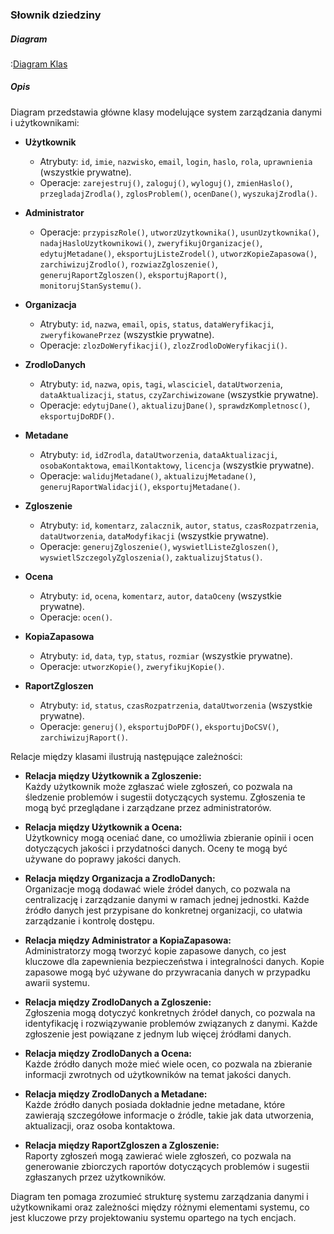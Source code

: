 ### Słownik dziedziny

##### Diagram

:[Diagram Klas](diagram.klas.puml)

##### Opis

Diagram przedstawia główne klasy modelujące system zarządzania danymi i użytkownikami:

- **Użytkownik**  
  - Atrybuty: `id`, `imie`, `nazwisko`, `email`, `login`, `haslo`, `rola`, `uprawnienia` (wszystkie prywatne).  
  - Operacje: `zarejestruj()`, `zaloguj()`, `wyloguj()`, `zmienHaslo()`, `przegladajZrodla()`, `zglosProblem()`, `ocenDane()`, `wyszukajZrodla()`.

- **Administrator**  
  - Operacje: `przypiszRole()`, `utworzUzytkownika()`, `usunUzytkownika()`, `nadajHasloUzytkownikowi()`, `zweryfikujOrganizacje()`, `edytujMetadane()`, `eksportujListeZrodel()`, `utworzKopieZapasowa()`, `zarchiwizujZrodlo()`, `rozwiazZgloszenie()`, `generujRaportZgloszen()`, `eksportujRaport()`, `monitorujStanSystemu()`.

- **Organizacja**  
  - Atrybuty: `id`, `nazwa`, `email`, `opis`, `status`, `dataWeryfikacji`, `zweryfikowanePrzez` (wszystkie prywatne).  
  - Operacje: `zlozDoWeryfikacji()`, `zlozZrodloDoWeryfikacji()`.

- **ZrodloDanych**  
  - Atrybuty: `id`, `nazwa`, `opis`, `tagi`, `wlasciciel`, `dataUtworzenia`, `dataAktualizacji`, `status`, `czyZarchiwizowane` (wszystkie prywatne).  
  - Operacje: `edytujDane()`, `aktualizujDane()`, `sprawdzKompletnosc()`, `eksportujDoRDF()`.

- **Metadane**  
  - Atrybuty: `id`, `idZrodla`, `dataUtworzenia`, `dataAktualizacji`, `osobaKontaktowa`, `emailKontaktowy`, `licencja` (wszystkie prywatne).  
  - Operacje: `walidujMetadane()`, `aktualizujMetadane()`, `generujRaportWalidacji()`, `eksportujMetadane()`.

- **Zgloszenie**  
  - Atrybuty: `id`, `komentarz`, `zalacznik`, `autor`, `status`, `czasRozpatrzenia`, `dataUtworzenia`, `dataModyfikacji` (wszystkie prywatne).  
  - Operacje: `generujZgloszenie()`, `wyswietlListeZgloszen()`, `wyswietlSzczegolyZgloszenia()`, `zaktualizujStatus()`.

- **Ocena**  
  - Atrybuty: `id`, `ocena`, `komentarz`, `autor`, `dataOceny` (wszystkie prywatne).  
  - Operacje: `ocen()`.

- **KopiaZapasowa**  
  - Atrybuty: `id`, `data`, `typ`, `status`, `rozmiar` (wszystkie prywatne).  
  - Operacje: `utworzKopie()`, `zweryfikujKopie()`.

- **RaportZgloszen**  
  - Atrybuty: `id`, `status`, `czasRozpatrzenia`, `dataUtworzenia` (wszystkie prywatne).  
  - Operacje: `generuj()`, `eksportujDoPDF()`, `eksportujDoCSV()`, `zarchiwizujRaport()`.

Relacje między klasami ilustrują następujące zależności:

- **Relacja między Użytkownik a Zgloszenie:**  
  Każdy użytkownik może zgłaszać wiele zgłoszeń, co pozwala na śledzenie problemów i sugestii dotyczących systemu. Zgłoszenia te mogą być przeglądane i zarządzane przez administratorów.

- **Relacja między Użytkownik a Ocena:**  
  Użytkownicy mogą oceniać dane, co umożliwia zbieranie opinii i ocen dotyczących jakości i przydatności danych. Oceny te mogą być używane do poprawy jakości danych.

- **Relacja między Organizacja a ZrodloDanych:**  
  Organizacje mogą dodawać wiele źródeł danych, co pozwala na centralizację i zarządzanie danymi w ramach jednej jednostki. Każde źródło danych jest przypisane do konkretnej organizacji, co ułatwia zarządzanie i kontrolę dostępu.

- **Relacja między Administrator a KopiaZapasowa:**  
  Administratorzy mogą tworzyć kopie zapasowe danych, co jest kluczowe dla zapewnienia bezpieczeństwa i integralności danych. Kopie zapasowe mogą być używane do przywracania danych w przypadku awarii systemu.

- **Relacja między ZrodloDanych a Zgloszenie:**  
  Zgłoszenia mogą dotyczyć konkretnych źródeł danych, co pozwala na identyfikację i rozwiązywanie problemów związanych z danymi. Każde zgłoszenie jest powiązane z jednym lub więcej źródłami danych.

- **Relacja między ZrodloDanych a Ocena:**  
  Każde źródło danych może mieć wiele ocen, co pozwala na zbieranie informacji zwrotnych od użytkowników na temat jakości danych.

- **Relacja między ZrodloDanych a Metadane:**  
  Każde źródło danych posiada dokładnie jedne metadane, które zawierają szczegółowe informacje o źródle, takie jak data utworzenia, aktualizacji, oraz osoba kontaktowa.

- **Relacja między RaportZgloszen a Zgloszenie:**  
  Raporty zgłoszeń mogą zawierać wiele zgłoszeń, co pozwala na generowanie zbiorczych raportów dotyczących problemów i sugestii zgłaszanych przez użytkowników.

Diagram ten pomaga zrozumieć strukturę systemu zarządzania danymi i użytkownikami oraz zależności między różnymi elementami systemu, co jest kluczowe przy projektowaniu systemu opartego na tych encjach.


